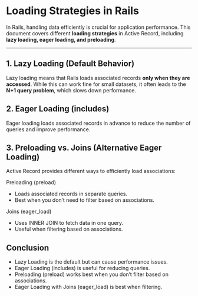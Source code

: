 # Loading Strategies in Rails

In Rails, handling data efficiently is crucial for application performance. This document covers different **loading strategies** in Active Record, including **lazy loading, eager loading, and preloading**.

---

## 1. Lazy Loading (Default Behavior)

Lazy loading means that Rails loads associated records **only when they are accessed**. While this can work fine for small datasets, it often leads to the **N+1 query problem**, which slows down performance.

## 2. Eager Loading (includes)

Eager loading loads associated records in advance to reduce the number of queries and improve performance.

## 3. Preloading vs. Joins (Alternative Eager Loading)

Active Record provides different ways to efficiently load associations:

Preloading (preload)
+ Loads associated records in separate queries.
+ Best when you don’t need to filter based on associations.

Joins (eager_load)
+ Uses INNER JOIN to fetch data in one query.
+ Useful when filtering based on associations.

## Conclusion

+ Lazy Loading is the default but can cause performance issues.
+ Eager Loading (includes) is useful for reducing queries.
+ Preloading (preload) works best when you don’t filter based on associations.
+ Eager Loading with Joins (eager_load) is best when filtering.